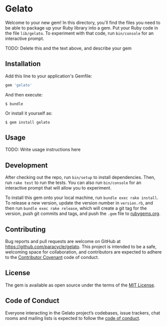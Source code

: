 # Gelato

Welcome to your new gem! In this directory, you'll find the files you need to be able to package up your Ruby library into a gem. Put your Ruby code in the file `lib/gelato`. To experiment with that code, run `bin/console` for an interactive prompt.

TODO: Delete this and the text above, and describe your gem

## Installation

Add this line to your application's Gemfile:

```ruby
gem 'gelato'
```

And then execute:

    $ bundle

Or install it yourself as:

    $ gem install gelato

## Usage

TODO: Write usage instructions here

## Development

After checking out the repo, run `bin/setup` to install dependencies. Then, run `rake test` to run the tests. You can also run `bin/console` for an interactive prompt that will allow you to experiment.

To install this gem onto your local machine, run `bundle exec rake install`. To release a new version, update the version number in `version.rb`, and then run `bundle exec rake release`, which will create a git tag for the version, push git commits and tags, and push the `.gem` file to [rubygems.org](https://rubygems.org).

## Contributing

Bug reports and pull requests are welcome on GitHub at https://github.com/paracycle/gelato. This project is intended to be a safe, welcoming space for collaboration, and contributors are expected to adhere to the [Contributor Covenant](http://contributor-covenant.org) code of conduct.

## License

The gem is available as open source under the terms of the [MIT License](https://opensource.org/licenses/MIT).

## Code of Conduct

Everyone interacting in the Gelato project’s codebases, issue trackers, chat rooms and mailing lists is expected to follow the [code of conduct](https://github.com/paracycle/gelato/blob/master/CODE_OF_CONDUCT.md).
